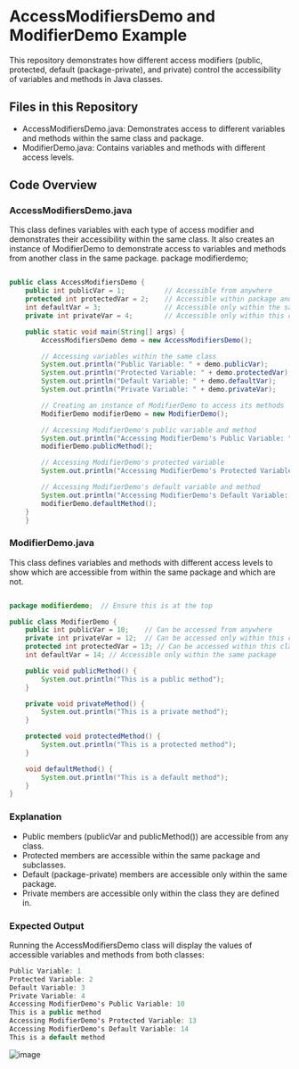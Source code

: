 # AccessModifiersDemo and ModifierDemo Example

This repository demonstrates how different access modifiers (public, protected, default (package-private), and private) control the accessibility of variables and methods in Java classes.

## Files in this Repository
- AccessModifiersDemo.java: Demonstrates access to different variables and methods within the same class and package.
- ModifierDemo.java: Contains variables and methods with different access levels.

## Code Overview
### AccessModifiersDemo.java
This class defines variables with each type of access modifier and demonstrates their accessibility within the same class. It also creates an instance of ModifierDemo to demonstrate access to variables and methods from another class in the same package.
package modifierdemo;

```java

public class AccessModifiersDemo {
    public int publicVar = 1;          // Accessible from anywhere
    protected int protectedVar = 2;    // Accessible within package and subclasses
    int defaultVar = 3;                // Accessible only within the same package
    private int privateVar = 4;        // Accessible only within this class

    public static void main(String[] args) {
        AccessModifiersDemo demo = new AccessModifiersDemo();

        // Accessing variables within the same class
        System.out.println("Public Variable: " + demo.publicVar);
        System.out.println("Protected Variable: " + demo.protectedVar);
        System.out.println("Default Variable: " + demo.defaultVar);
        System.out.println("Private Variable: " + demo.privateVar);

        // Creating an instance of ModifierDemo to access its methods
        ModifierDemo modifierDemo = new ModifierDemo();

        // Accessing ModifierDemo's public variable and method
        System.out.println("Accessing ModifierDemo's Public Variable: " + modifierDemo.publicVar);
        modifierDemo.publicMethod();

        // Accessing ModifierDemo's protected variable
        System.out.println("Accessing ModifierDemo's Protected Variable: " + modifierDemo.protectedVar);

        // Accessing ModifierDemo's default variable and method
        System.out.println("Accessing ModifierDemo's Default Variable: " + modifierDemo.defaultVar);
        modifierDemo.defaultMethod();
    }
    }

```
### ModifierDemo.java
This class defines variables and methods with different access levels to show which are accessible from within the same package and which are not.

```java

package modifierdemo;  // Ensure this is at the top

public class ModifierDemo {
    public int publicVar = 10;    // Can be accessed from anywhere
    private int privateVar = 12;  // Can be accessed only within this class
    protected int protectedVar = 13; // Can be accessed within this class and subclasses
    int defaultVar = 14; // Accessible only within the same package

    public void publicMethod() {
        System.out.println("This is a public method");
    }

    private void privateMethod() {
        System.out.println("This is a private method");
    }

    protected void protectedMethod() {
        System.out.println("This is a protected method");
    }

    void defaultMethod() {
        System.out.println("This is a default method");
    }
}

```

### Explanation
- Public members (publicVar and publicMethod()) are accessible from any class.
- Protected members are accessible within the same package and subclasses.
- Default (package-private) members are accessible only within the same package.
- Private members are accessible only within the class they are defined in.

### Expected Output
Running the AccessModifiersDemo class will display the values of accessible variables and methods from both classes:

```java
Public Variable: 1
Protected Variable: 2
Default Variable: 3
Private Variable: 4
Accessing ModifierDemo's Public Variable: 10
This is a public method
Accessing ModifierDemo's Protected Variable: 13
Accessing ModifierDemo's Default Variable: 14
This is a default method

```
![image](https://github.com/user-attachments/assets/d2da626d-34ad-48f3-98a6-0debfd7b6619)
